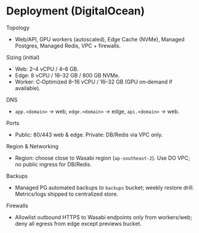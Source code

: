 # Deployment (DigitalOcean)

Topology
- Web/API, GPU workers (autoscaled), Edge Cache (NVMe), Managed Postgres, Managed Redis, VPC + firewalls.

Sizing (initial)
- Web: 2–4 vCPU / 4–8 GB.
- Edge: 8 vCPU / 16–32 GB / 800 GB NVMe.
- Worker: C‑Optimized 8–16 vCPU / 16–32 GB (GPU on‑demand if available).

DNS
- `app.<domain>` → web, `edge.<domain>` → edge, `api.<domain>` → web.

Ports
- Public: 80/443 web & edge. Private: DB/Redis via VPC only.

Region & Networking
- Region: choose close to Wasabi region (`ap-southeast-2`). Use DO VPC; no public ingress for DB/Redis.

Backups
- Managed PG automated backups to `backups` bucket; weekly restore drill. Metrics/logs shipped to centralized store.

Firewalls
- Allowlist outbound HTTPS to Wasabi endpoints only from workers/web; deny all egress from edge except previews bucket.
